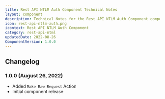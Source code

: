 ```yaml
---
title: Rest API NTLM Auth Component Technical Notes
layout: component
description: Technical Notes for the Rest API NTLM Auth Component component
icon: rest-api-ntlm-auth.png
icontext: Rest API NTLM Auth Component
category: rest-api-ntml
updatedDate: 2022-08-26
ComponentVersion: 1.0.0
---
```


## Changelog

###  1.0.0 (August 26, 2022)

* Added `Make Raw Request` Action
* Initial component release

